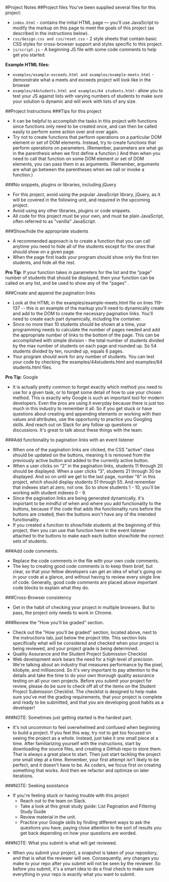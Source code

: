 #Project Notes
##Project files
You've been supplied several files for this project:
- `index.html` - contains the initial HTML page — you'll use JavaScript to modify the markup on this page to meet the goals of this project (as described in the instructions below).
- `css/design.css and css/reset.css` - 2 style sheets that contain basic CSS styles for cross-browser support and styles specific to this project.
- `js/script.js` - A beginning JS file with some code comments to help get you started.

**Example HTML files:**

- `examples/example-exceeds.html and examples/example-meets.html` - demonstrate what a meets and exceeds project will look like in the browser
- `examples/44students.html and examples/64 students.html`- allow you to test your JS against lists with varying numbers of students to make sure your solution is dynamic and will work with lists of any size.

##Project Instructions
###Tips for this project
- It can be helpful to accomplish the tasks in this project with functions since functions only need to be created once, and can then be called easily to perform some action over and over again.
- Try not to create functions that perform operations on a particular DOM element or set of DOM elements. Instead, try to create functions that perform operations on parameters. (Remember, parameters are what go in the parenthesis when we first define a function.) And then when you need to call that function on some DOM element or set of DOM elements, you can pass them in as arguments. (Remember, arguments are what go between the parentheses when we call or invoke a function.)

###No snippets, plugins or libraries, including jQuery
- For this project, avoid using the popular JavaScript library, jQuery, as it will be covered in the following unit, and required in the upcoming project.
- Avoid using any other libraries, plugins or code snippets.
- All code for this project must be your own, and must be plain JavaScript, often referred to as "vanilla" JavaScript.

###Show/hide the appropriate students
- A recommended approach is to create a function that you can call anytime you need to hide all of the students except for the ones that should show on a given page.
- When the page first loads your program should show only the first ten students, and hide all the rest.

**Pro Tip**: If your function takes in parameters for the list and the "page" number of students that should be displayed, then your function can be called on any list, and be used to show any of the "pages" .

###Create and append the pagination links
- Look at the HTML in the examples/example-meets.html file on lines 119-137 -- this is an example of the markup you'll need to dynamically create and add to the DOM to create the necessary pagination links. You'll need to create each part dynamically, including the container.
- Since no more than 10 students should be shown at a time, your programming needs to calculate the number of pages needed and add the appropriate number of links to the bottom of the page. This can be accomplished with simple division - the total number of students divided by the max number of students on each page and rounded up. So 54 students divided by ten, rounded up, equals 6 pages.
- Your program should work for any number of students. You can test your code by checking the examples/44students.html and examples/64 students.html files.

**Pro Tip**: Google

- It is actually pretty common to forget exactly which method you need to use for a given task, or to forget some detail of how to use your chosen method. This is exactly why Google is such an important tool for modern developers. Even the pros are using it everyday because there is just too much in this industry to remember it all. So if you get stuck or have questions about creating and appending elements or working with their values and attributes, use the opportunity to practice you Googling skills. And reach out on Slack for any follow up questions or discussions. It's great to talk about these things with the team.

###Add functionality to pagination links with an event listener
- When one of the pagination links are clicked, the CSS "active" class should be updated on the buttons, meaning it is removed from the previously active button and added to the currently active button.
- When a user clicks on “2” in the pagination links, students 11 through 20 should be displayed. When a user clicks “3”, students 21 through 30 be displayed. And so on until we get to the last page, number "6" in this project, which should display students 51 through 55. And remember that indexes start at zero, not one. So to show students 1 - 10, you'll be working with student indexes 0 - 9.
- Since the pagination links are being generated dynamically, it's important to be mindful of when and where you add functionality to the buttons, because if the code that adds the functionality runs before the buttons are created, then the buttons won't have any of the intended functionality.
- If you created a function to show/hide students at the beginning of this project, then you can use that function here in the event listener attached to the buttons to make each each button show/hide the correct sets of students.

###Add code comments.
- Replace the code comments in the file with your own code comments.
- The key to creating good code comments is to keep them brief, but clear, so that your fellow developers can get an idea of what's going on in your code at a glance, and without having to review every single line of code. Generally, good code comments are placed above important code blocks to explain what they do.

###Cross-Browser consistency
- Get in the habit of checking your project in multiple browsers. But to pass, the project only needs to work in Chrome.

###Review the "How you'll be graded" section.
- Check out the "How you'll be graded" section, located above, next to the instructions tab, just below the project title. This section lists specifically what will be considered and checked when your project is being reviewed, and your project grade is being determined.
- Quality Assurance and the Student Project Submission Checklist
- Web development work bears the need for a high level of precision. We're talking about an industry that measures performance by the pixel, kilobyte, and millisecond. So it's very important to pay attention to the details and take the time to do your own thorough quality assurance testing on all your own projects. Before you submit your project for review, please do be sure to check off all of the items on the Student Project Submission Checklist. The checklist is designed to help make sure you’ve met the grading requirements, that your project is complete and ready to be submitted, and that you are developing good habits as a developer!

###NOTE: Sometimes just getting started is the hardest part.
- It's not uncommon to feel overwhelmed and confused when beginning to build a project. If you feel this way, try not to get too focused on seeing the project as a whole. Instead, just take it one small piece at a time. After familiarizing yourself with the instructions, start by downloading the source files, and creating a GitHub repo to store them. That is always a great place to start. Then just start tackling the project one small step at a time. Remember, your first attempt isn't likely to be perfect, and it doesn't have to be. As coders, we focus first on creating something that works. And then we refactor and optimize on later iterations.

###NOTE: Seeking assistance
- If you're feeling stuck or having trouble with this project
    - Reach out to the team on Slack.
    - Take a look at this great study guide: List Pagination and Filtering Study Guide
    - Review material in the unit.
    - Practice your Google skills by finding different ways to ask the questions you have, paying close attention to the sort of results you get back depending on how your questions are worded.

###NOTE: What you submit is what will get reviewed.
- When you submit your project, a snapshot is taken of your repository, and that is what the reviewer will see. Consequently, any changes you make to your repo after you submit will not be seen by the reviewer. So before you submit, it's a smart idea to do a final check to make sure everything in your repo is exactly what you want to submit.